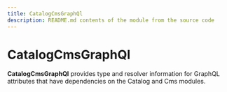 ```yaml
---
title: CatalogCmsGraphQl
description: README.md contents of the module from the source code
---
```


# CatalogCmsGraphQl

**CatalogCmsGraphQl** provides type and resolver information for GraphQL attributes that have dependencies on the Catalog and Cms modules.